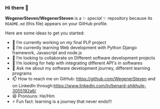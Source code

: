 ### Hi there 👋

**WegenerSteven/WegenerSteven** is a ✨ _special_ ✨ repository because its `README.md` (this file) appears on your GitHub profile.

Here are some ideas to get you started:

- 🔭 I’m currently working on my final PLP project
- 🌱 I’m currently learning Web development with Python Django framework, Javascript and node.js
- 👯 I’m looking to collaborate on Different software development projects
- 🤔 I’m looking for help with integrating different API's in softwares
- 💬 Ask me about my software development journey, different learning programs
- 📫 How to reach me on GitHub: https://github.com/WegenerSteven and on LinkedIn through:https://www.linkedin.com/in/benard-shikhule-3055192a6/
- 😄 Pronouns: He/Him
- ⚡ Fun fact: learning is a journey that never ends!!!
